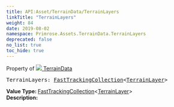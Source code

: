 ```yaml
---
title: API:Asset/TerrainData/TerrainLayers
linkTitle: "TerrainLayers"
weight: 84
date: 2019-08-02
namespace: Primrose.Assets.TerrainData.TerrainLayers
deprecated: false
no_list: true
toc_hide: true
---
```

Property of <a href="/docs/api-reference/Class/TerrainData"><img src="/icons/silk/default.png"/>&nbsp;TerrainData</a>
<pre class="method-declaration">
TerrainLayers: <a class="type" href="/docs/api-reference/Misc/FastTrackingCollection">FastTrackingCollection</a><<a class="type" href="/docs/api-reference/Misc/TerrainLayer">TerrainLayer</a>></pre>
<b>Value Type: </b>
<a class="type" href="/docs/api-reference/Misc/FastTrackingCollection">FastTrackingCollection</a><<a class="type" href="/docs/api-reference/Misc/TerrainLayer">TerrainLayer</a>>
<br/>
<b>Description: </b>